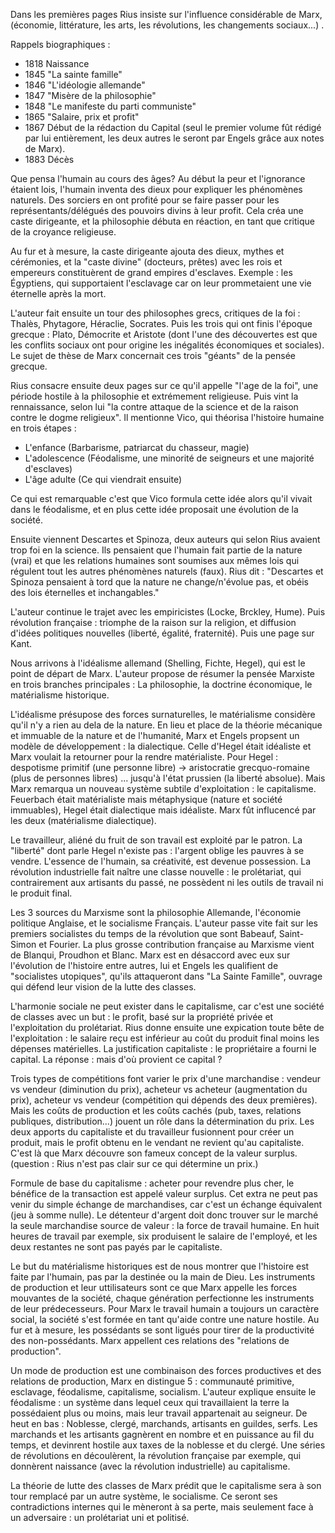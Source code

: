 Dans les premières pages  Rius insiste sur l'influence considérable de Marx, (économie, littérature, les arts, les révolutions, les changements sociaux...) .

Rappels biographiques :

* 1818 Naissance
* 1845 "La sainte famille"
* 1846 "L'idéologie allemande"
* 1847 "Misère de la philosophie"
* 1848 "Le manifeste du parti communiste"
* 1865 "Salaire, prix et profit"
* 1867 Début de la rédaction du Capital (seul le premier volume fût rédigé par lui entièrement, les deux autres le seront par Engels grâce aux notes de Marx).
* 1883 Décès

Que pensa l'humain au cours des âges? Au début la peur et l'ignorance étaient lois, l'humain inventa des dieux pour expliquer les phénomènes naturels. Des sorciers en ont profité pour se faire passer pour les représentants/délégués des pouvoirs divins à leur profit. Cela créa une caste dirigeante, et la philosophie débuta en réaction, en tant que critique de la croyance religieuse.

Au fur et à mesure, la caste dirigeante ajouta des dieux, mythes et cérémonies, et la "caste divine" (docteurs, prêtes) avec les rois et empereurs constituèrent de grand empires d'esclaves. Exemple : les Égyptiens, qui supportaient l'esclavage car on leur prommetaient une vie éternelle après la mort.

L'auteur fait ensuite un tour des philosophes grecs, critiques de la foi : Thalès, Phytagore, Héraclie, Socrates. Puis les trois qui ont finis l'époque grecque : Plato, Démocrite et Aristote (dont l'une des découvertes est que les conflits sociaux ont pour origine les inégalités économiques et sociales). Le sujet de thèse de Marx concernait ces trois "géants" de la pensée grecque.

Rius consacre ensuite deux pages sur ce qu'il appelle "l'age de la foi", une période hostile à la philosophie et extrémement religieuse. Puis vint la rennaissance, selon lui "la contre attaque de la science et de la raison contre le dogme religieux". Il mentionne Vico, qui théorisa l'histoire humaine en trois étapes :

* L'enfance (Barbarisme, patriarcat du chasseur, magie)
* L'adolescence (Féodalisme, une minorité de seigneurs et une majorité d'esclaves)
* L'âge adulte (Ce qui viendrait ensuite)

Ce qui est remarquable c'est que Vico formula cette idée alors qu'il vivait dans le féodalisme, et en plus cette idée proposait une évolution de la société.

Ensuite viennent Descartes et Spinoza, deux auteurs qui selon Rius avaient trop foi en la science. Ils pensaient que l'humain fait partie de la nature (vrai) et que les relations humaines sont soumises aux mêmes lois qui régulent tout les autres phénomènes naturels (faux). Rius dit : "Descartes et Spinoza pensaient à tord que la nature ne change/n'évolue pas, et obéis des lois éternelles et inchangables."

L'auteur continue le trajet avec les empiricistes (Locke, Brckley, Hume). Puis révolution française : triomphe de la raison sur la religion, et diffusion d'idées politiques nouvelles (liberté, égalité, fraternité). Puis une page sur Kant.

Nous arrivons à l'idéalisme allemand (Shelling, Fichte, Hegel), qui est le point de départ de Marx. L'auteur propose de résumer la pensée Marxiste en trois branches principales : La philosophie, la doctrine économique, le matérialisme historique.

L'idéalisme présupose des forces surnaturelles, le matérialisme considère qu'il n'y a rien au dela de la nature. En lieu et place de la théorie mécanique et immuable de la nature et de l'humanité, Marx et Engels propsent un modèle de développement : la dialectique. Celle d'Hegel était idéaliste et Marx voulait la retourner pour la rendre matérialiste. Pour Hegel : despotisme primitif (une personne libre) -> aristocratie grecquo-romaine (plus de personnes libres) ... jusqu'à l'état prussien (la liberté absolue). Mais Marx remarqua un nouveau système subtile d'exploitation : le capitalisme. Feuerbach était matérialiste mais métaphysique (nature et société immuables), Hegel était dialectique mais idéaliste. Marx fût influcencé par les deux (matérialisme dialectique).

Le travailleur, aliéné du fruit de son travail est exploité par le patron. La "liberté" dont parle Hegel n'existe pas : l'argent oblige les pauvres à se vendre. L'essence de l'humain, sa créativité, est devenue possession. La révolution industrielle fait naître une classe nouvelle : le prolétariat, qui contrairement aux artisants du passé, ne possèdent ni les outils de travail ni le produit final.

Les 3 sources du Marxisme sont la philosophie Allemande, l'économie politique Anglaise, et le socialisme Français. L'auteur passe vite fait sur les premiers socialistes du temps de la révolution que sont Babeauf, Saint-Simon et Fourier. La plus grosse contribution française au Marxisme vient de Blanqui, Proudhon et Blanc. Marx est en désaccord avec eux sur l'évolution de l'histoire entre autres, lui et Engels les qualifient de "socialistes utopiques", qu'ils attaqueront dans "La Sainte Famille", ouvrage qui défend leur vision de la lutte des classes.

L'harmonie sociale ne peut exister dans le capitalisme, car c'est une société de classes avec un but : le profit, basé sur la propriété privée et l'exploitation du prolétariat. Rius donne ensuite une expication toute bête de l'exploitation : le salaire reçu est inférieur au coût du produit final moins les dépenses matérielles. La justification capitaliste : le propriétaire a fourni le capital. La réponse : mais d'où provient ce capital ?

Trois types de compétitions font varier le prix d'une marchandise : vendeur vs vendeur (diminution du prix), acheteur vs acheteur (augmentation du prix), acheteur vs vendeur (compétition qui dépends des deux premières). Mais les coûts de production et les coûts cachés (pub, taxes, relations publiques, distribution...) jouent un rôle dans la détermination du prix. Les deux apports du capitaliste et du travailleur fusionnent pour créer un produit, mais le profit obtenu en le vendant ne revient qu'au capitaliste. C'est là que Marx découvre son fameux concept de la valeur surplus. (question : Rius n'est pas clair sur ce qui détermine un prix.)

Formule de base du capitalisme : acheter pour revendre plus cher, le bénéfice de la transaction est appelé valeur surplus. Cet extra ne peut pas venir du simple échange de marchandises, car c'est un échange équivalent (jeu à somme nulle). Le détenteur d'argent doit donc trouver sur le marché la seule marchandise source de valeur : la force de travail humaine. En huit heures de travail par exemple, six produisent le salaire de l'employé, et les deux restantes ne sont pas payés par le capitaliste.

Le but du matérialisme historiques est de nous montrer que l'histoire est faite par l'humain, pas par la destinée ou la main de Dieu. Les instruments de production et leur uttilisateurs sont ce que Marx appelle les forces mouvantes de la société, chaque génération perfectionne les instruments de leur prédecesseurs. Pour Marx le travail humain a toujours un caractère social, la société s'est formée en tant qu'aide contre une nature hostile. Au fur et à mesure, les possédants se sont ligués pour tirer de la productivité des non-possédants. Marx appellent ces relations des "relations de production".

Un mode de production est une combinaison des forces productives et des relations de production, Marx en distingue 5 : communauté primitive, esclavage, féodalisme, capitalisme, socialism. L'auteur explique ensuite le féodalisme : un système dans lequel ceux qui travaillaient la terre la possédaient plus ou moins, mais leur travail appartenait au seigneur. De heut en bas : Noblesse, clergé, marchands, artisants en guildes, serfs. Les marchands et les artisants gagnèrent en nombre et en puissance au fil du temps, et devinrent hostile aux taxes de la noblesse et du clergé. Une séries de révolutions en découlèrent, la révolution française par exemple, qui donnèrent naissance (avec la révolution industrielle) au capitalisme.

La théorie de lutte des classes de Marx prédit que le capitalisme sera à son tour remplacé par un autre système, le socialisme. Ce seront ses contradictions internes qui le mèneront à sa perte, mais seulement face à un adversaire : un prolétariat uni et politisé.
